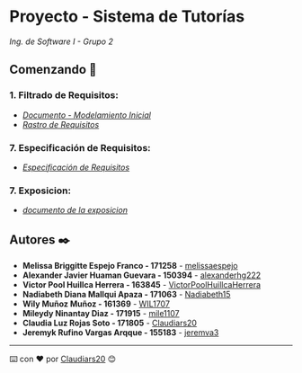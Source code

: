 # Proyecto - Sistema de Tutorías

_Ing. de Software I - Grupo 2_

## Comenzando 🚀
### **1. Filtrado de Requisitos:**
* _[Documento - Modelamiento Inicial](https://docs.google.com/document/d/1M7q4YCVA49yPXfgI0AR1L0NvSsnzyWdi4P1VAVQk2mc/edit?usp=sharing)_
* _[Rastro de Requisitos](https://docs.google.com/spreadsheets/d/1BYJ_IHNg5_HUUeqMFOn-wjE-nVORuyyRQMmVdjTW3hs/edit?usp=sharing)_

### **7. Especificación de Requisitos:**
* _[Especificación de Requisitos](https://docs.google.com/spreadsheets/d/1iju1fKmdK9Pyzs_HZ66czx1-JXZJj_05wI7UjojMpCg/edit?usp=sharing)_

### **7. Exposicion:**
* _[documento de la exposicion](https://docs.google.com/document/d/1nrgpnV0zxcdLKr4X5W-S54RLQPquwF8mAW2g_-i6Gf4/edit)_

## Autores ✒️
* **Melissa Briggitte Espejo Franco - 171258** - [melissaespejo](https://github.com/melissaespejo)
* **Alexander Javier Huaman Guevara - 150394** - [alexanderhg222](https://github.com/alexanderhg222)
* **Victor Pool Huillca Herrera - 163845** - [VictorPoolHuillcaHerrera](https://github.com/VictorPoolHuillcaHerrera)
* **Nadiabeth Diana Mallqui Apaza - 171063** - [Nadiabeth15](https://github.com/Nadiabeth15)
* **Wily Muñoz Muñoz - 161369** - [WIL1707](https://github.com/WIL1707)
* **Mileydy Ninantay Diaz - 171915** - [mile1107](https://github.com/mile1107)
* **Claudia Luz Rojas Soto - 171805** - [Claudiars20](https://github.com/Claudiars20)
* **Jeremyk Rufino Vargas Arqque - 155183** - [jeremva3](https://github.com/jeremva3)

---
⌨️ con ❤️ por [Claudiars20](https://github.com/Claudiars20) 😊
